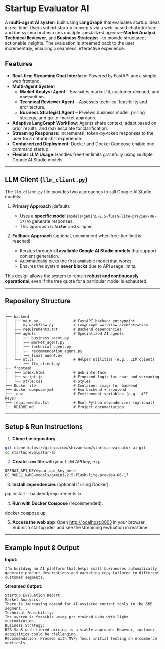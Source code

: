 # Startup Evaluator AI

A **multi-agent AI system** built using **LangGraph** that evaluates startup ideas in real time. Users submit startup concepts via a web-based chat interface, and the system orchestrates multiple specialized agents—**Market Analyst**, **Technical Reviewer**, and **Business Strategist**—to provide structured, actionable insights. The evaluation is streamed back to the user incrementally, ensuring a seamless, interactive experience.


## Features

- **Real-time Streaming Chat Interface**: Powered by FastAPI and a simple web frontend.
- **Multi-Agent System**:  
  - **Market Analyst Agent** – Evaluates market fit, customer demand, and competition.  
  - **Technical Reviewer Agent** – Assesses technical feasibility and architecture.  
  - **Business Strategist Agent** – Reviews business model, pricing strategy, and go-to-market approach.  
- **Adaptive LangGraph Workflow**: Agents share context, adapt based on prior results, and may escalate for clarification.  
- **Streaming Responses**: Incremental, token-by-token responses to the user for a natural chat experience.  
- **Containerized Deployment**: Docker and Docker Compose enable one-command startup.
- **Flexible LLM Usage**: Handles free-tier limits gracefully using multiple Google AI Studio models.

---


## LLM Client (`llm_client.py`)

The `llm_client.py` file provides two approaches to call Google AI Studio models:

1. **Primary Approach** (default):  
   - Uses a **specific model** (`models/gemini-2.5-flash-lite-preview-06-17`) to generate responses.  
   - This approach is **faster** and simpler.  

2. **Fallback Approach** (optional, uncomment when free-tier limit is reached):  
   - Iterates through **all available Google AI Studio models** that support content generation.  
   - Automatically picks the first available model that works.  
   - Ensures the system **never blocks** due to API usage limits.  

This design allows the system to remain **robust and continuously operational**, even if the free quota for a particular model is exhausted.  


---

## Repository Structure

```

├── backend
│   ├── main.py                # FastAPI backend entrypoint
│   ├── my_workflow.py         # LangGraph workflow orchestration
│   ├── requirements.txt       # Backend dependencies
│   ├── agents                 # Specialized AI agents
│   │   ├── business_agent.py
│   │   ├── market_agent.py
│   │   ├── technical_agent.py
│   │   ├── recommendation_agent.py
│   │   └── final_agent.py
│   └── utils                  # Helper utilities (e.g., LLM client)
│       └── llm_client.py
├── frontend
│   ├── index.html             # Web interface
│   ├── script.js              # Frontend logic for chat and streaming
│   └── style.css              # Styles
├── Dockerfile                 # Container image for backend
├── docker-compose.yml         # Run backend + frontend
├── .env                       # Environment variables (e.g., API keys)
├── requirements.txt           # Root Python dependencies (optional)
└── README.md                  # Project documentation

````

---

## Setup & Run Instructions

1. **Clone the repository**

```bash
git clone https://github.com/shivam-som/startup-evaluator-ai.git
cd startup-evaluator-ai
````

2. **Create `.env` file** with your LLM API key, e.g.:

```env
OPENAI_API_KEY=your_api_key_here
GS_MODEL_NAME=models/gemini-2.5-flash-lite-preview-06-17
```

3. **Install dependencies** (optional if using Docker):

pip install -r backend/requirements.txt

4. **Run with Docker Compose** (recommended):

docker compose up

5. **Access the web app**: Open [http://localhost:8000](http://localhost:8000) in your browser.
   Submit a startup idea and see the streaming evaluation in real time.

---

## Example Input & Output

**Input:**

```
I’m building an AI platform that helps small businesses automatically generate product descriptions and marketing copy tailored to different customer segments.
```

**Streamed Output:**

```
Startup Evaluation Report
Market Analysis:
There is increasing demand for AI-assisted content tools in the SMB segment...
Technical Feasibility:
The system is feasible using pre-trained LLMs with light customization...
Business Strategy:
B2B SaaS with tiered pricing is a viable approach. However, customer acquisition could be challenging...
Recommendation: Proceed with MVP; focus initial testing on e-commerce verticals.
```


